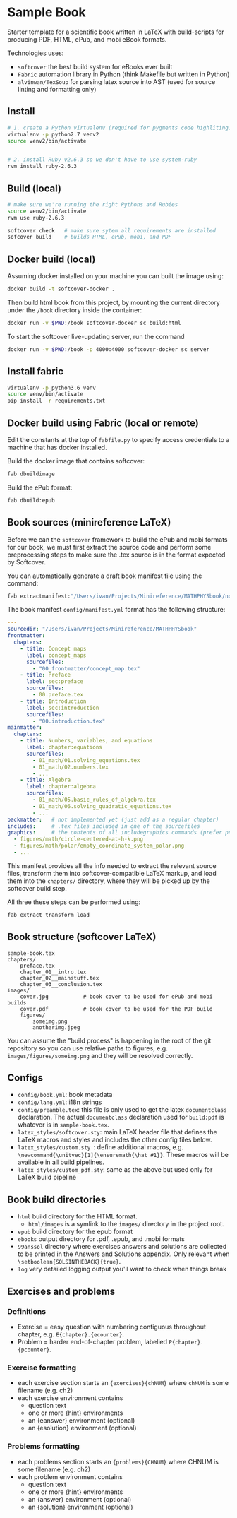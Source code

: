 Sample Book
===========
Starter template for a scientific book written in LaTeX with build-scripts for
producing PDF, HTML, ePub, and mobi eBook formats.

Technologies uses:
  - `softcover` the best build system for eBooks ever built
  - `Fabric` automation library in Python (think Makefile but written in Python)
  - `alvinwan/TexSoup` for parsing latex source into AST (used for source linting and formatting only)


## Install

```bash
# 1. create a Python virtualenv (required for pygments code highliting)
virtualenv -p python2.7 venv2
source venv2/bin/activate


# 2. install Ruby v2.6.3 so we don't have to use system-ruby
rvm install ruby-2.6.3
```


## Build (local)

```bash
# make sure we're running the right Pythons and Rubies
source venv2/bin/activate
rvm use ruby-2.6.3

softcover check   # make sure sytem all requirements are installed
sofcover build    # builds HTML, ePub, mobi, and PDF
```


## Docker build (local)

Assuming docker installed on your machine you can built the image using:
```bash
docker build -t softcover-docker .
```

Then build html book from this project, by mounting the current directory under
the `/book` directory inside the container:
```bash
docker run -v $PWD:/book softcover-docker sc build:html
```

To start the softcover live-updating server, run the command
```bash
docker run -v $PWD:/book -p 4000:4000 softcover-docker sc server
```


## Install fabric

```bash
virtualenv -p python3.6 venv
source venv/bin/activate
pip install -r requirements.txt
```

## Docker build using Fabric (local or remote)

Edit the constants at the top of `fabfile.py` to specify access credentials to a
machine that has docker installed.

Build the docker image that contains softcover:
```bash
fab dbuildimage
```

Build the ePub format:
```bash
fab dbuild:epub
```



## Book sources (minireference LaTeX)
Before we can the `softcover` framework to build the ePub and mobi formats for
our book, we must first extract the source code and perform some preprocessing
steps to make sure the .tex source is in the format expected by Softcover.

You can automatically generate a draft book manifest file using the command:
```bash
fab extractmanifest:"/Users/ivan/Projects/Minireference/MATHPHYSbook/noBSguideMath.tex"
```

The book manifest `config/manifest.yml` format has the following structure:
```yaml
---
sourcedir: "/Users/ivan/Projects/Minireference/MATHPHYSbook"
frontmatter:
  chapters:
    - title: Concept maps
      label: concept_maps
      sourcefiles:
        - "00_frontmatter/concept_map.tex"
    - title: Preface
      label: sec:preface
      sourcefiles:
        - 00.preface.tex
    - title: Introduction
      label: sec:introduction
      sourcefiles:
        - "00.introduction.tex"
mainmatter:
  chapters:
    - title: Numbers, variables, and equations
      label: chapter:equations
      sourcefiles:
        - 01_math/01.solving_equations.tex
        - 01_math/02.numbers.tex
        - ...
    - title: Algebra
      label: chapter:algebra
      sourcefiles:
        - 01_math/05.basic_rules_of_algebra.tex
        - 01_math/06.solving_quadratic_equations.tex
        - ...
backmatter:   # not implemented yet (just add as a regular chapter)
includes:     # .tex files included in one of the sourcefiles
graphics:     # the contents of all includegraphics commands (prefer png)
  - figures/math/circle-centered-at-h-k.png
  - figures/math/polar/empty_coordinate_system_polar.png
  - ...
```

This manifest provides all the info needed to extract the relevant source files,
transform them into softcover-compatible LaTeX markup, and load them into the
`chapters/` directory, where they will be picked up by the softcover build step.

All three these steps can be performed using:
```bash
fab extract transform load
```




## Book structure (softcover LaTeX)

    sample-book.tex
    chapters/
        preface.tex
        chapter_01__intro.tex
        chapter_02__mainstuff.tex
        chapter_03__conclusion.tex
    images/
        cover.jpg           # book cover to be used for ePub and mobi builds
        cover.pdf           # book cover to be used for the PDF build
        figures/
            someimg.png
            anotherimg.jpeg

You can assume the "build process" is happening in the root of the git repository
so you can use relative paths to figures, e.g. `images/figures/someimg.png` and
they will be resolved correctly.


## Configs

  - `config/book.yml`: book metadata
  - `config/lang.yml`: i18n strings
  - `config/preamble.tex`: this file is only used to get the latex `documentclass` declaration.
     The actual `documentclass` declaration used for `build:pdf` is whatever is in `sample-book.tex`.
  - `latex_styles/softcover.sty`: main LaTeX header file that defines the LaTeX macros and styles
     and includes the other config files below.
  - `latex_styles/custom.sty `: define additional macros, e.g. `\newcommand{\unitvec}[1]{\ensuremath{\hat #1}}`.
     These macros will be available in all build pipelines.
  - `latex_styles/custom_pdf.sty`: same as the above but used only for LaTeX build pipeline



## Book build directories

  - `html` build directory for the HTML format. 
    - `html/images` is a symlink to the `images/` directory in the project root.
  - `epub` build directory for the epub format
  - `ebooks` output directory for .pdf, .epub, and .mobi formats
  - `99anssol` directory where exercises answers and solutions are collected to
    be printed in the Answers and Solutions appendix. Only relevant when `\setboolean{SOLSINTHEBACK}{true}`.
  - `log` very detailed logging output you'll want to check when things break


## Exercises and problems

### Definitions

  - Exercise = easy question with numbering contiguous throughout chapter, e.g. `E{chapter}.{ecounter}`.
  - Problem = harder end-of-chapter problem, labelled `P{chapter}.{pcounter}`.


### Exercise formatting

  - each exercise section starts an `{exercises}{chNUM}` where `chNUM` is some filename  (e.g. ch2)
  - each exercise environment contains
    - question text
    - one or more {hint} environments
    - an {eanswer} environment (optional)
    - an {esolution} environment (optional)


### Problems formatting

  - each problems section starts an `{problems}{CHNUM}` where CHNUM is some filename  (e.g. ch2)
  - each problem environment contains
    - question text
    - one or more {hint} environments
    - an {answer} environment (optional)
    - an {solution} environment (optional)

